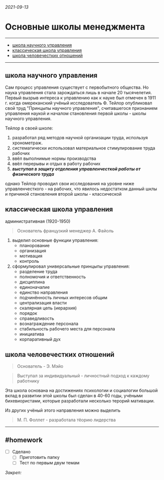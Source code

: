 *2021-09-13*

# Основные школы менеджмента
---
- [школа научного управления](Menagement(2).md#школа%20научного%20управления)
- [классическая школа управления](Menagement(2).md#классическая%20школа%20управления)
- [школа человечестких отношений](Menagement(2).md#школа%20человечестких%20отношений)

---

## школа научного управления

Сам процесс управления существует с первобытного общества.
Но наука управления стала зарождаться лишь в начале 20 тысячелетия.
Первый вызрыв интереса к управлению как к науке был отмечен в 1911 г. 
когда омереканский учёный исследователь Ф. Тейлор опубликовал свой труд "Принцыпы научного управления", считавшегося признанием управления наукой и началом становления первой школы - школы научного управления.

Тейлор в своей школе:
1. разработал ряд методов научной организации труда, используя хронометраж.
2. систематически использовал материальное стимулирование труда рабочих
3. ввёл выполнимые нормы производства
4. ввёл перерывы и отдых в работу рабочих
5. ***выступал в защиту отделения управленчесткой работы от физического труда***

однако Тейлор проводил свои исследования на уровне ниже управленчесткого - на рабочих, что явилось недостатком данный шклы и причиной становления второй школы - классической

## классическая школа управления
административная (1920-1950)

>Основатель французкий менеджер А. Файоль

1. выделил основные функции управления:
	- планорование
	- организация
	- мотивация
	- контроль
2. сформулировал универсальные принцыпы управления:
	- разделение труда
	- полномочия и ответственность
	- дисциплина
	- единоначалие
	- единство направления
	- подчинённость личных интересов общим
	- централизация власти
	- скалярная цепь (иерархия)
	- порядок
	- справедливость
	- вознаграждение персонала
	- стабильность рабочего места для персонала
	- инициатива
	- корпаративный дух

## школа человечестких отношений
>Основатель - Э. Мэйо

>Выступал за индивидуальный - личностный подход к каждому работнику

Эта школа основана на достижениях психологии и социалогии
большой вклад в развитии этой школы был сделан в 40-60 годы, 
учёными бихевиористами, которые разработали несколько терорий мативации.

Из других учёный этого направления можно выделить

>М. П. Фоллет - разработала тёорию лидерства

---

##    #homework 

- [ ]  Сделано
	- [ ]  Приготовить папку
	- [ ]  Тест по первым двум темам

_Закреп:_
